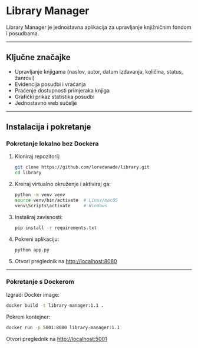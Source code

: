 # Library Manager

Library Manager je jednostavna aplikacija za upravljanje knjižničnim fondom i posudbama.

---

## Ključne značajke

- Upravljanje knjigama (naslov, autor, datum izdavanja, količina, status, žanrovi)
- Evidencija posudbi i vraćanja
- Praćenje dostupnosti primjeraka knjiga
- Grafički prikaz statistika posudbi
- Jednostavno web sučelje

---

## Instalacija i pokretanje

### Pokretanje lokalno bez Dockera

1. Kloniraj repozitorij:

   ```bash
   git clone https://github.com/loredanade/library.git
   cd library
   ```

2. Kreiraj virtualno okruženje i aktiviraj ga:

   ```bash
   python -m venv venv
   source venv/bin/activate  # Linux/macOS
   venv\Scripts\activate     # Windows
   ```


3. Instaliraj zavisnosti:
    ```bash
    pip install -r requirements.txt
    ```

4. Pokreni aplikaciju:
    ```bash
    python app.py
    ```

5. Otvori preglednik na [http://localhost:8080](http://localhost:8080)

---

### Pokretanje s Dockerom

Izgradi Docker image:

```bash
docker build -t library-manager:1.1 .
```

Pokreni kontejner:

```bash
docker run -p 5001:8080 library-manager:1.1
```

Otvori preglednik na [http://localhost:5001](http://localhost:5001)
